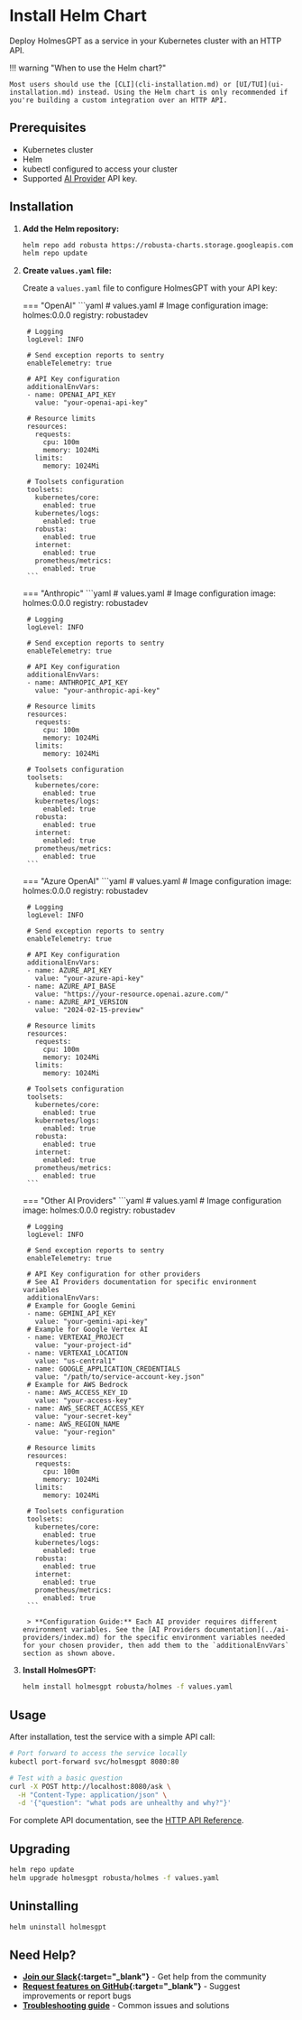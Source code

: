 # Install Helm Chart

Deploy HolmesGPT as a service in your Kubernetes cluster with an HTTP API.

!!! warning "When to use the Helm chart?"

    Most users should use the [CLI](cli-installation.md) or [UI/TUI](ui-installation.md) instead. Using the Helm chart is only recommended if you're building a custom integration over an HTTP API.

## Prerequisites

- Kubernetes cluster
- Helm
- kubectl configured to access your cluster
- Supported [AI Provider](../ai-providers/index.md) API key.

## Installation

1. **Add the Helm repository:**
   ```bash
   helm repo add robusta https://robusta-charts.storage.googleapis.com
   helm repo update
   ```

2. **Create `values.yaml` file:**

    Create a `values.yaml` file to configure HolmesGPT with your API key:

    === "OpenAI"
        ```yaml
        # values.yaml
        # Image configuration
        image: holmes:0.0.0
        registry: robustadev

        # Logging
        logLevel: INFO

        # Send exception reports to sentry
        enableTelemetry: true

        # API Key configuration
        additionalEnvVars:
        - name: OPENAI_API_KEY
          value: "your-openai-api-key"

        # Resource limits
        resources:
          requests:
            cpu: 100m
            memory: 1024Mi
          limits:
            memory: 1024Mi

        # Toolsets configuration
        toolsets:
          kubernetes/core:
            enabled: true
          kubernetes/logs:
            enabled: true
          robusta:
            enabled: true
          internet:
            enabled: true
          prometheus/metrics:
            enabled: true
        ```

    === "Anthropic"
        ```yaml
        # values.yaml
        # Image configuration
        image: holmes:0.0.0
        registry: robustadev

        # Logging
        logLevel: INFO

        # Send exception reports to sentry
        enableTelemetry: true

        # API Key configuration
        additionalEnvVars:
        - name: ANTHROPIC_API_KEY
          value: "your-anthropic-api-key"

        # Resource limits
        resources:
          requests:
            cpu: 100m
            memory: 1024Mi
          limits:
            memory: 1024Mi

        # Toolsets configuration
        toolsets:
          kubernetes/core:
            enabled: true
          kubernetes/logs:
            enabled: true
          robusta:
            enabled: true
          internet:
            enabled: true
          prometheus/metrics:
            enabled: true
        ```

    === "Azure OpenAI"
        ```yaml
        # values.yaml
        # Image configuration
        image: holmes:0.0.0
        registry: robustadev

        # Logging
        logLevel: INFO

        # Send exception reports to sentry
        enableTelemetry: true

        # API Key configuration
        additionalEnvVars:
        - name: AZURE_API_KEY
          value: "your-azure-api-key"
        - name: AZURE_API_BASE
          value: "https://your-resource.openai.azure.com/"
        - name: AZURE_API_VERSION
          value: "2024-02-15-preview"

        # Resource limits
        resources:
          requests:
            cpu: 100m
            memory: 1024Mi
          limits:
            memory: 1024Mi

        # Toolsets configuration
        toolsets:
          kubernetes/core:
            enabled: true
          kubernetes/logs:
            enabled: true
          robusta:
            enabled: true
          internet:
            enabled: true
          prometheus/metrics:
            enabled: true
        ```

    === "Other AI Providers"
        ```yaml
        # values.yaml
        # Image configuration
        image: holmes:0.0.0
        registry: robustadev

        # Logging
        logLevel: INFO

        # Send exception reports to sentry
        enableTelemetry: true

        # API Key configuration for other providers
        # See AI Providers documentation for specific environment variables
        additionalEnvVars:
        # Example for Google Gemini
        - name: GEMINI_API_KEY
          value: "your-gemini-api-key"
        # Example for Google Vertex AI
        - name: VERTEXAI_PROJECT
          value: "your-project-id"
        - name: VERTEXAI_LOCATION
          value: "us-central1"
        - name: GOOGLE_APPLICATION_CREDENTIALS
          value: "/path/to/service-account-key.json"
        # Example for AWS Bedrock
        - name: AWS_ACCESS_KEY_ID
          value: "your-access-key"
        - name: AWS_SECRET_ACCESS_KEY
          value: "your-secret-key"
        - name: AWS_REGION_NAME
          value: "your-region"

        # Resource limits
        resources:
          requests:
            cpu: 100m
            memory: 1024Mi
          limits:
            memory: 1024Mi

        # Toolsets configuration
        toolsets:
          kubernetes/core:
            enabled: true
          kubernetes/logs:
            enabled: true
          robusta:
            enabled: true
          internet:
            enabled: true
          prometheus/metrics:
            enabled: true
        ```

        > **Configuration Guide:** Each AI provider requires different environment variables. See the [AI Providers documentation](../ai-providers/index.md) for the specific environment variables needed for your chosen provider, then add them to the `additionalEnvVars` section as shown above.

3. **Install HolmesGPT:**
   ```bash
   helm install holmesgpt robusta/holmes -f values.yaml
   ```

## Usage

After installation, test the service with a simple API call:

```bash
# Port forward to access the service locally
kubectl port-forward svc/holmesgpt 8080:80

# Test with a basic question
curl -X POST http://localhost:8080/ask \
  -H "Content-Type: application/json" \
  -d '{"question": "what pods are unhealthy and why?"}'
```

For complete API documentation, see the [HTTP API Reference](../reference/http-api.md).


## Upgrading

```bash
helm repo update
helm upgrade holmesgpt robusta/holmes -f values.yaml
```

## Uninstalling

```bash
helm uninstall holmesgpt
```

## Need Help?

- **[Join our Slack](https://robustacommunity.slack.com){:target="_blank"}** - Get help from the community
- **[Request features on GitHub](https://github.com/robusta-dev/holmesgpt/issues){:target="_blank"}** - Suggest improvements or report bugs
- **[Troubleshooting guide](../reference/troubleshooting.md)** - Common issues and solutions
